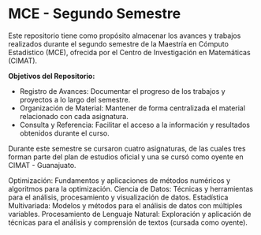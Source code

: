 # MCE - Segundo Semestre

Este repositorio tiene como propósito almacenar los avances y trabajos realizados durante el segundo semestre de la Maestría en Cómputo Estadístico (MCE), ofrecida por el Centro de Investigación en Matemáticas (CIMAT).

**Objetivos del Repositorio:**

* Registro de Avances: Documentar el progreso de los trabajos y proyectos a lo largo del semestre.
* Organización de Material: Mantener de forma centralizada el material relacionado con cada asignatura.
* Consulta y Referencia: Facilitar el acceso a la información y resultados obtenidos durante el curso.


Durante este semestre se cursaron cuatro asignaturas, de las cuales tres forman parte del plan de estudios oficial y una se cursó como oyente en CIMAT - Guanajuato.

Optimización: Fundamentos y aplicaciones de métodos numéricos y algoritmos para la optimización.
Ciencia de Datos: Técnicas y herramientas para el análisis, procesamiento y visualización de datos.
Estadística Multivariada: Modelos y métodos para el análisis de datos con múltiples variables.
Procesamiento de Lenguaje Natural: Exploración y aplicación de técnicas para el análisis y comprensión de textos (cursada como oyente).
